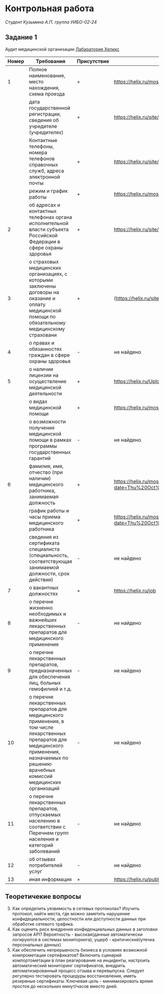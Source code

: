 # Контрольная работа
*Студент Кузьмина А.П. группа УИБО-02-24*

## Задание 1
Аудит медицинской организации [Лабаратория Хеликс](https://helix.ru/moskva)

|Номер|Требования|Присутствие|Ссылка|
|--|--|--|--|
|1|Полное наименование, место нахождения,  схема проезда|+|https://helix.ru/moskva/centers|
||дата государственной регистрации, сведения об учредителе (учредителях)|+|https://helix.ru/site/page/46|
||Контактные телефоны, номера телефонов справочных служб, адреса электронной почты|+|https://helix.ru/site/page/107|
||режим и график работы|+|https://helix.ru/moskva/centers|
|2|об адресах и контактных телефонах органа исполнительной власти субъекта Российской Федерации в сфере охраны здоровья|+|https://helix.ru/site/page/46|
|3|о страховых медицинских организациях, с которыми заключены договоры на оказание и оплату медицинской помощи по обязательному медицинскому страховани|+|(https://helix.ru/site/page/52)|
|4|о правах и обязанностях граждан в сфере охраны здоровья|-|не найдено|
|5|о наличии лицензии на осуществление медицинской деятельности|+|https://helix.ru/Upload/Documents/2024/%D0%9B041-01126-23_00553381.pdf|
||о видах медицинской помощи|+|https://helix.ru/moskva/catalog/190-vse-analizy|
||о возможности получения медицинской помощи в рамках программы государственных гарантий |-|не найдено|
|6|фамилия, имя, отчество (при наличии) медицинского работника, занимаемая должность|+|https://helix.ru/moskva/doctors?date=Thu%20Oct%2023%202025%2003:00:00%20GMT%2B0300%20(%D0%9C%D0%BE%D1%81%D0%BA%D0%B2%D0%B0,%20%D1%81%D1%82%D0%B0%D0%BD%D0%B4%D0%B0%D1%80%D1%82%D0%BD%D0%BE%D0%B5%20%D0%B2%D1%80%D0%B5%D0%BC%D1%8F)&specialitycode=000000014&ischildpractitioner=false&accountcodes=|
||график работы и часы приема медицинского работника|+|https://helix.ru/moskva/doctors?date=Thu%20Oct%2023%202025%2003:00:00%20GMT%2B0300%20(%D0%9C%D0%BE%D1%81%D0%BA%D0%B2%D0%B0,%20%D1%81%D1%82%D0%B0%D0%BD%D0%B4%D0%B0%D1%80%D1%82%D0%BD%D0%BE%D0%B5%20%D0%B2%D1%80%D0%B5%D0%BC%D1%8F)&specialitycode=000000014&ischildpractitioner=false&accountcodes=|
||сведения из сертификата специалиста (специальность, соответствующая занимаемой должности, срок действия)|-|не найдено|
|7|о вакантных должностях|+|https://helix.ru/job|
|8|о перечне жизненно необходимых и важнейших лекарственных препаратов для медицинского применения|-|не найдено|
|9|о перечне лекарственных препаратов, предназначенных для обеспечения лиц, больных гемофилией и т.д.|-|не найдено|
|10|о перечне лекарственных препаратов для медицинского применения, в том числе лекарственных препаратов для медицинского применения, назначаемых по решению врачебных комиссий медицинских организаций|-|не найдено|
|11|о перечне лекарственных препаратов, отпускаемых населению в соответствии с Перечнем групп населения и категорий заболеваний|-|не найдено|
|12|об отзывах потребителей услуг|-|не найдено|
|13|иная информация|+|https://helix.ru/publishing|

## Теоретичекие вопросы
3. Как определить уязвимость в сетевых протоколах?
   Изучить протокол, найти места, где можно заметить нарушение конфидециальности, целостности или доступности данных при обработке сетевого трафика.
25. Как оценить риск внедрения конфиденциальных данных в заголовки запросов API?
    Вероятность - высокая(данные автоматически логируются в системах мониторинга); ущерб - критический(утечка персональных данных)
45. Как обеспечить непрерывность бизнеса в условиях возможной компрометации сертификатов?
    Включить сценарий компортометации в план реагирования на инциденты, настроить автоматический мониторинг сертификатов, внедрить автоматизированный процесс отзыва и перевыпуска. Следует регулярно тестировать процедуры восстановления, иметь резервные сертификаты. Ключевая цель - минимизировать время простоя до нескольких минут/часов вместо дней.
      
